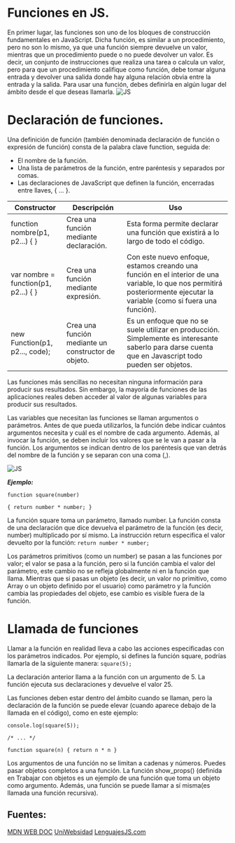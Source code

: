# Funciones en JS.
En primer lugar, las funciones son uno de los bloques de construcción fundamentales en JavaScript. Dicha función, es similar a un procedimiento, pero no son lo mismo, ya que una función siempre devuelve un valor, mientras que un procedimiento puede o no puede devolver un valor. Es decir, un conjunto de instrucciones que realiza una tarea o calcula un valor, pero para que un procedimiento califique como función, debe tomar alguna entrada y devolver una salida donde hay alguna relación obvia entre la entrada y la salida. Para usar una función, debes definirla en algún lugar del ámbito desde el que deseas llamarla.
![JS](https://s3-us-west-2.amazonaws.com/devcodepro/media/tutorials/funciones-en-javascript-t1.png)


# Declaración de funciones.
Una definición de función (también denominada declaración de función o expresión de función) consta de la palabra clave function, seguida de:

- El nombre de la función.
- Una lista de parámetros de la función, entre paréntesis y separados por comas.
- Las declaraciones de JavaScript que definen la función, encerradas entre llaves, { ... }.  
  

| Constructor | Descripción | Uso |
| ----------- | ----------- | --- |
|  function nombre(p1, p2...) { } |  Crea una función mediante declaración. |  Esta forma permite declarar una función que existirá a lo largo de todo el código. |
| var nombre = function(p1, p2...) { } | Crea una función mediante expresión. | Con este nuevo enfoque, estamos creando una función en el interior de una variable, lo que nos permitirá posteriormente ejecutar la variable (como si fuera una función).  |
|  new Function(p1, p2..., code); | Crea una función mediante un constructor de objeto. | Es un enfoque que no se suele utilizar en producción. Simplemente es interesante saberlo para darse cuenta que en Javascript todo pueden ser objetos. |


Las funciones más sencillas no necesitan ninguna información para producir sus resultados. Sin embargo, la mayoría de funciones de las aplicaciones reales deben acceder al valor de algunas variables para producir sus resultados.

Las variables que necesitan las funciones se llaman argumentos o parámetros. Antes de que pueda utilizarlos, la función debe indicar cuántos argumentos necesita y cuál es el nombre de cada argumento. Además, al invocar la función, se deben incluir los valores que se le van a pasar a la función. Los argumentos se indican dentro de los paréntesis que van detrás del nombre de la función y se separan con una coma (,).

![JS](https://somospnt.com/images/blog/cover/function-declaration.png)

***Ejemplo:***

`function square(number) `

`{
  return number * number;
}`

La función square toma un parámetro, llamado number. La función consta de una declaración que dice devuelva el parámetro de la función (es decir, number) multiplicado por sí mismo. La instrucción return especifica el valor devuelto por la función: `return number * number;`

Los parámetros primitivos (como un number) se pasan a las funciones por valor; el valor se pasa a la función, pero si la función cambia el valor del parámetro, este cambio no se refleja globalmente ni en la función que llama.
Mientras que si pasas un objeto (es decir, un valor no primitivo, como Array o un objeto definido por el usuario) como parámetro y la función cambia las propiedades del objeto, ese cambio es visible fuera de la función.

# Llamada de funciones
Llamar a la función en realidad lleva a cabo las acciones especificadas con los parámetros indicados. Por ejemplo, si defines la función square, podrías llamarla de la siguiente manera: `square(5);`

La declaración anterior llama a la función con un argumento de 5. La función ejecuta sus declaraciones y devuelve el valor 25.

Las funciones deben estar dentro del ámbito cuando se llaman, pero la declaración de la función se puede elevar (cuando aparece debajo de la llamada en el código), como en este ejemplo:

`console.log(square(5));`

`/* ... */`

`function square(n) { return n * n }`

Los argumentos de una función no se limitan a cadenas y números. Puedes pasar objetos completos a una función. La función show_props() (definida en Trabajar con objetos es un ejemplo de una función que toma un objeto como argumento. Además, una función se puede llamar a sí misma(es llamada una función recursiva).

## Fuentes:
[MDN WEB DOC](https://developer.mozilla.org/es/docs/Web/JavaScript/Guide/Functions)
[UniWebsidad](https://uniwebsidad.com/libros/javascript/capitulo-4/funciones#:~:text=Las%20funciones%20en%20JavaScript%20se,esa%20funci%C3%B3n%20cuando%20sea%20necesario.)
[LenguajesJS.com](https://lenguajejs.com/javascript/fundamentos/funciones/)